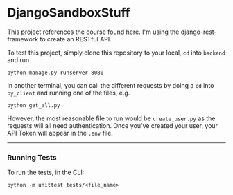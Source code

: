 # DjangoSandboxStuff

This project references the course found [here](https://www.youtube.com/watch?v=c708Nf0cHrs). I'm using the django-rest-framework to create an RESTful API.

To test this project, simply clone this repository to your local, `cd` into `backend` and run
```shell
python manage.py runserver 8080
```

In another terminal, you can call the different requests by doing a `cd` into `py_client` and running one of the files, e.g.
```shell
python get_all.py
```

However, the most reasonable file to run would be `create_user.py` as the requests will all need authentication. Once you've created your user, your API Token will appear in the `.env` file.

---
### Running Tests

To run the tests, in the CLI:
```shell
python -m unittest tests/<file_name>
```